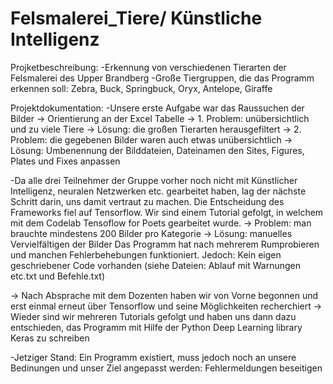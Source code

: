 # Felsmalerei_Tiere/ Künstliche Intelligenz
Projketbeschreibung:  -Erkennung von verschiedenen Tierarten der Felsmalerei des Upper Brandberg
                      -Große Tiergruppen, die das Programm erkennen soll: Zebra, Buck, Springbuck,
                        Oryx, Antelope, Giraffe
                      
                      
Projektdokumentation: 
-Unsere erste Aufgabe war das Raussuchen der Bilder
                        -> Orientierung an der Excel Tabelle
                        -> 1. Problem: unübersichtlich und zu viele Tiere
                        -> Lösung: die großen Tierarten herausgefiltert
                        -> 2. Problem: die gegebenen Bilder waren auch etwas unübersichtlich
                        -> Lösung: Umbenennung der Bilddateien, Dateinamen den Sites, Figures, Plates und Fixes anpassen
                        
-Da alle drei Teilnehmer der Gruppe vorher noch nicht mit Künstlicher Intelligenz, neuralen Netzwerken etc. gearbeitet haben, 
  lag der nächste Schritt darin, uns damit vertraut zu machen. Die Entscheidung des Frameworks fiel auf Tensorflow.
  Wir sind einem Tutorial gefolgt, in welchem mit dem Codelab Tensoflow for Poets gearbeitet wurde. 
    -> Problem: man brauchte mindestens 200 Bilder pro Kategorie
    -> Lösung: manuelles Vervielfältigen der Bilder
  Das Programm hat nach mehrerem Rumprobieren und manchen Fehlerbehebungen funktioniert.
  Jedoch: Kein eigen geschriebener Code vorhanden
  (siehe Dateien: Ablauf mit Warnungen etc.txt und Befehle.txt)
  
-> Nach Absprache mit dem Dozenten haben wir von Vorne begonnen und erst einmal erneut über Tensorflow und seine Möglichkeiten recherchiert
-> Wieder sind wir mehreren Tutorials gefolgt und haben uns dann dazu entschieden, das Programm mit Hilfe der 
   Python Deep Learning library Keras zu schreiben
   
   
-Jetziger Stand: Ein Programm existiert, muss jedoch noch an unsere Bedinungen und unser Ziel angepasst werden: 
Fehlermeldungen beseitigen

